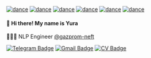 
[![dance](https://cdn.betterttv.net/emote/6113fa8476ea4e2b9f76a2d0/3x)](https://sc0eur.github.io/sc0eur/cv)
[![dance](https://cdn.betterttv.net/emote/6113fa8476ea4e2b9f76a2d0/3x)](https://sc0eur.github.io/sc0eur/cv)
[![dance](https://cdn.betterttv.net/emote/6113fa8476ea4e2b9f76a2d0/3x)](https://sc0eur.github.io/sc0eur/cv)
[![dance](https://cdn.betterttv.net/emote/6113fa8476ea4e2b9f76a2d0/3x)](https://sc0eur.github.io/sc0eur/cv)
[![dance](https://cdn.betterttv.net/emote/6113fa8476ea4e2b9f76a2d0/3x)](https://sc0eur.github.io/sc0eur/cv)
[![dance](https://cdn.betterttv.net/emote/6113fa8476ea4e2b9f76a2d0/3x)](https://sc0eur.github.io/sc0eur/cv)

#### 👋 Hi there! My name is Yura  
👨🏽‍💻 NLP Engineer [@gazprom-neft](https://github.com/gazprom-neft)


[![Telegram Badge](https://img.shields.io/badge/@scoeur-33A8E3?logo=Telegram&logoColor=white&link=https://t.me/scoeur)](https://t.me/scoeur)
[![Gmail Badge](https://img.shields.io/badge/belyakov.yury@gmail.com-c14438?logo=Gmail&logoColor=white&link=mailto:belyakov.yury@gmail.com)](mailto:belyakov.yury@gmail.com)
[![CV Badge](https://img.shields.io/badge/CV-208e1b?logoColor=white&link=https://sc0eur.github.io/sc0eur/cv)](https://sc0eur.github.io/sc0eur/cv)
